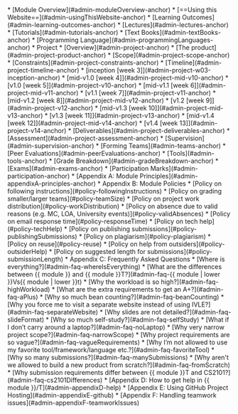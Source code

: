 <navigation>
* [Module Overview](#admin-moduleOverview-anchor)
* [==Using this Website==](#admin-usingThisWebsite-anchor)
* [Learning Outcomes](#admin-learning-outcomes-anchor)
* [Lectures](#admin-lectures-anchor)
* [Tutorials](#admin-tutorials-anchor)
* [Text Books](#admin-textBooks-anchor)
* [Programming Language](#admin-programmingLanguages-anchor)
* Project
  * [Overview](#admin-project-anchor)
  * [The product](#admin-project-product-anchor)
  * [Scope](#admin-project-scope-anchor)
  * [Constraints](#admin-project-constraints-anchor)
  * [Timeline](#admin-project-timeline-anchor)
  * [inception [week 3]](#admin-project-w03-inception-anchor)
  * [mid-v1.0 [week 4]](#admin-project-mid-v10-anchor)
  * [v1.0 [week 5]](#admin-project-v10-anchor)
  * [mid-v1.1 [week 6]](#admin-project-mid-v11-anchor)
  * [v1.1 [week 7]](#admin-project-v11-anchor)
  * [mid-v1.2 [week 8]](#admin-project-mid-v12-anchor)
  * [v1.2 [week 9]](#admin-project-v12-anchor)
  * [mid-v1.3 [week 10]](#admin-project-mid-v13-anchor)
  * [v1.3 [week 11]](#admin-project-v13-anchor)
  * [mid-v1.4 [week 12]](#admin-project-mid-v14-anchor)
  * [v1.4 [week 13]](#admin-project-v14-anchor)
  * [Deliverables](#admin-project-deliverables-anchor)
  * [Assessment](#admin-project-assessment-anchor)
* [Supervision](#admin-supervision-anchor)
* [Forming Teams](#admin-teams-anchor)
* [Peer Evaluations](#admin-peerEvaluations-anchor)
* [Tools](#admin-tools-anchor)
* [Grade Breakdown](#admin-gradeBreakdown-anchor)
* [Exams](#admin-exams-anchor)
* [Participation Marks](#admin-participation-anchor)
* [Appendix A: Module Principles](#admin-appendixA-principles-anchor)
* Appendix B: Module Policies
  * [Policy on following instructions](#policy-followingInstructions)
  * [Policy on grading smaller/larger teams](#policy-teamSize)
  * [Policy on project work distribution](#policy-workDistribution)
  * [Policy on absence due to valid reasons (e.g. MC, LOA, University events)](#policy-validAbsences)
  * [Policy on email response time](#policy-responseTime)
  * [Policy on tech help](#policy-techHelp)
  * [Policy on publishing submissions](#policy-publishingSubmissions)
  * [Policy on plagiarism](#policy-plagiarism)
  * [Policy on reuse](#policy-reuse)
  * [Policy on help from outsiders](#policy-outsiderHelp)
  * [Policy on suggested length for submissions](#policy-submissionLength)
* Appendix C: Frequently Asked Questions
  * [Where is everything?](#admin-faq-whereIsEverything)
  * [What are the differences between {{ module }} and {{ module }}T?](#admin-faq-{{ module | lower }}Vs{{ module | lower }}t)
  * [Why the workload is so high?](#admin-faq-highWorkload)
  * [What are the extra requirements to get an A+?](#admin-faq-aPlus)
  * [Why so much bean counting?](#admin-faq-beanCounting)
  * [Why you force me to visit a separate website instead of using IVLE?](#admin-faq-separateWebsite)
  * [Why slides are not detailed?](#admin-faq-slideFormat)
  * [Why so much self-study?](#admin-faq-selfStudy)
  * [What if I don’t carry around a laptop?](#admin-faq-noLaptop)
  * [Why very narrow project scope?](#admin-faq-narrowScope)
  * [Why project requirements are so vague?](#admin-faq-vagueRequirements)
  * [Why I’m not allowed to use my favorite tool/framework/language etc.?](#admin-faq-favoriteTool)
  * [Why so many submissions?](#admin-faq-manySubmissions)
  * [Why aren't we allowed to build a new product from scratch?](#admin-faq-fromScratch)
  * [Why submission requirements differ between {{ module }}T and CS2101?](#admin-faq-cs2101Differences)
* [Appendix D: How to get help in {{ module }}/T](#admin-appendixD-help)
* [Appendix E: Using GitHub Project Hosting](#admin-appendixE-github)
* [Appendix F: Handling teamwork issues](#admin-appendixF-teamworkIssues)
</navigation>
